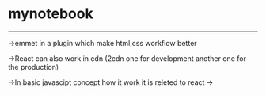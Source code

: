 # mynotebook



***********************
->emmet in a plugin which make html,css workflow better

->React can also work in cdn (2cdn one for development another one for the production)

->In basic javascipt concept how it work it is releted to react
-> 


